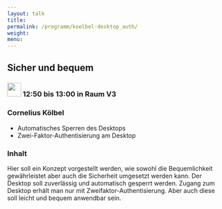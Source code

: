 ```yaml
---
layout: talk
title:
permalink: /programm/koelbel-desktop_auth/
weight: 
menu:
---
```

## Sicher&nbsp;und&nbsp;bequem

### <img height = "32" src="../../images/lightning.svg"> 12:50 bis 13:00 in Raum V3

### Cornelius&nbsp;Kölbel

- Automatisches Sperren des Desktops
- Zwei-Faktor-Authentisierung am Desktop

### Inhalt

Hier soll ein Konzept vorgestellt werden, wie sowohl die Bequemlichkeit gewährleistet
aber auch die Sicherheit umgesetzt werden kann.
Der Desktop soll zuverlässig und automatisch gesperrt werden. Zugang zum Desktop
erhält man nur mit Zweifaktor-Authentisierung. Aber auch diese soll leicht und
bequem anwendbar sein.

